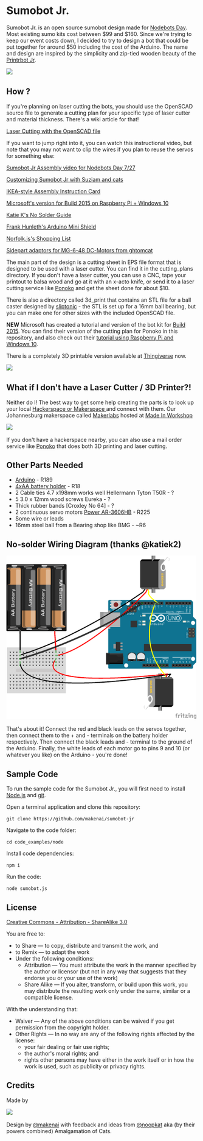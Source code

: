 # Sumobot Jr.

Sumobot Jr. is an open source sumobot design made for [Nodebots Day](http://nodebotsday.com). Most existing sumo kits cost between $99 and $160. Since we're trying to keep our event costs down, I decided to try to design a bot that could be put together for around $50 including the cost of the Arduino. The name and design are inspired by the simplicity and zip-tied wooden beauty of the [Printrbot Jr](http://printrbot.com/).

<img src="https://github.com/makenai/sumobot-jr/raw/master/assets/sumobotjr.png">

## How ?

If you're planning on laser cutting the bots, you should use the OpenSCAD source file to generate a cutting plan for your specific type of laser cutter and material thickness. There's a wiki article for that!

[Laser Cutting with the OpenSCAD file](https://github.com/makenai/sumobot-jr/wiki/Working-with-the-OpenSCAD-file)

If you want to jump right into it, you can watch this instructional video, but note that you may not want to clip the wires if you plan to reuse the servos for something else:

[Sumobot Jr Assembly video for Nodebots Day 7/27](http://www.youtube.com/watch?v=0Q3hrKUwxDM)

[Customizing Sumobot Jr with Suziam and cats](http://www.youtube.com/watch?v=BB0vihv9ylM)

[IKEA-style Assembly Instruction Card](http://makenai.github.io/sumobot-jr/sumobot-instructions.pdf)

[Microsoft's version for Build 2015 on Raspberry Pi + Windows 10](https://www.youtube.com/watch?v=aKCieb-Gf2g)

[Katie K's No Solder Guide](http://katiek2.github.io/sumobot-nosolder/)

[Frank Hunleth's Arduino Mini Shield](https://oshpark.com/shared_projects/TEsKZkdg)

[Norfolk.js's Shopping List](https://github.com/norfolkjs/general-info/wiki/Norfolk.js-SumoBot-Kits)

[Sidepart adaptors for MG-6-48 DC-Motors from ghtomcat](https://github.com/ghtomcat/sumobot)

The main part of the design is a cutting sheet in EPS file format that is designed to be used with a laser cutter. You can find it in the cutting_plans directory. If you don't have a laser cutter, you can use a CNC, tape your printout to balsa wood and go at it with an x-acto knife, or send it to a laser cutting service like [Ponoko](https://www.ponoko.com/) and get the sheet done for about $10.

There is also a directory called 3d_print that contains an STL file for a ball caster designed by [sliptonic](http://www.thingiverse.com/thing:13782) - the STL is set up for a 16mm ball bearing, but you can make one for other sizes with the included OpenSCAD file.

**NEW** Microsoft has created a tutorial and version of the bot kit for [Build 2015](http://www.buildwindows.com/). You can find their version of the cutting plan for Ponoko in this repository, and also check out their [tutorial using Raspberry Pi and Windows 10](http://microsoft.hackster.io/windowsiot/robot-kit).

There is a completely 3D printable version available at [Thingiverse](http://www.thingiverse.com/thing:357369) now.

[<img src="https://github.com/makenai/sumobot-jr/raw/master/assets/3dprintsumo.png">](http://www.thingiverse.com/thing:357369)

## What if I don't have a Laser Cutter / 3D Printer?!

Neither do I! The best way to get some help creating the parts is to look up your local [Hackerspace or Makerspace ](http://hackerspaces.org) and connect with them. Our Johannesburg makerspace called [Makerlabs](http://makerlabs.co.za) hosted at [Made In Workshop](http://madeinworkshop.co.za/)

[<img src="https://github.com/makenai/sumobot-jr/raw/master/assets/synshop.png">](http://synshop.org)

If you don't have a hackerspace nearby, you can also use a mail order service like [Ponoko](http://ponoko.com) that does both 3D printing and laser cutting.

## Other Parts Needed

+ [Arduino](https://www.robotics.org.za/arduino-boards-and-accessories.html/arduino-uno-r3.html) - R189
+ [4xAA battery holder](https://www.robotics.org.za/battery-holder-4xaa.html?search=battery%20holder) - R18
+ 2 Cable ties 4.7 x198mm works well Hellermann Tyton T50R - ?
+ 5 3.0 x 12mm wood screws Eureka - ?
+ Thick rubber bands [Croxley No 64] - ?
+ 2 continuous servo motors [Power AR-3606HB](https://www.robotics.org.za/servo-motors-1821899125/power-hd-continuous-rot-servo-6-7kg-cm.html) - R225
+ Some wire or leads
+ 16mm steel ball from a Bearing shop like BMG - ~R6

## No-solder Wiring Diagram (thanks @katiek2)

<img src=https://github.com/KatieK2/sumobot-nosolder/blob/gh-pages/sumobot.png width=500 />

That's about it! Connect the red and black leads on the servos together, then connect them to the + and - terminals on the battery holder respectively. Then connect the black leads and - terminal to the ground of the Arduino. Finally, the white leads of each motor go to pins 9 and 10 (or whatever you like) on the Arduino - you're done!

## Sample Code

To run the sample code for the Sumobot Jr., you will first need to install [Node.js](http://nodejs.org/) and [git](https://git-scm.com).

Open a terminal application and clone this repository:
```
git clone https://github.com/makenai/sumobot-jr
```

Navigate to the code folder:
```
cd code_examples/node
```

Install code dependencies:

```
npm i
```

Run the code:

```
node sumobot.js
```

## License

[Creative Commons - Attribution - ShareAlike 3.0](http://creativecommons.org/licenses/by-sa/3.0/)

You are free to:

+ to Share — to copy, distribute and transmit the work, and
+ to Remix — to adapt the work
+ Under the following conditions:
    + Attribution — You must attribute the work in the manner specified by the author or licensor (but not in any way that suggests that they endorse you or your use of the work)
    + Share Alike — If you alter, transform, or build upon this work, you may distribute the resulting work only under the same, similar or a compatible license.

With the understanding that:

+ Waiver — Any of the above conditions can be waived if you get permission from the copyright holder.
+ Other Rights — In no way are any of the following rights affected by the license:
    + your fair dealing or fair use rights;
    + the author's moral rights; and
    + rights other persons may have either in the work itself or in how the work is used, such as publicity or privacy rights.

## Credits

Made by

<img src="https://github.com/makenai/sumobot-jr/raw/master/assets/amalgamation.png">

Design by [@makenai](http://twitter.com/makenai) with feedback and ideas from [@noopkat](http://twitter.com/noopkat) aka (by their powers combined) Amalgamation of Cats.

